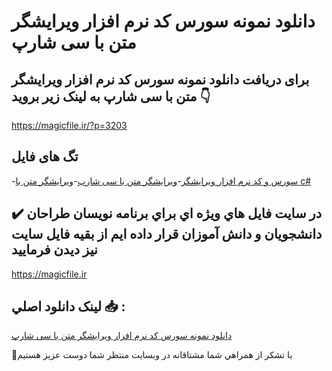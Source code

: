 # دانلود نمونه سورس کد نرم افزار ویرایشگر متن با سی شارپ

## برای دریافت دانلود نمونه سورس کد نرم افزار ویرایشگر متن با سی شارپ به لینک زیر بروید 👇

https://magicfile.ir/?p=3203

## تگ های فایل

-[سورس و کد نرم افزار ویرایشگر](https://magicfile.ir/product/%d8%b3%d9%88%d8%b1%d8%b3-%d9%88-%da%a9%d8%af-%d9%86%d8%b1%d9%85-%d8%a7%d9%81%d8%b2%d8%a7%d8%b1-%d9%88%db%8c%d8%b1%d8%a7%db%8c%d8%b4%da%af%d8%b1-%d9%85%d8%aa%d9%86-%d8%a8%d8%a7-%d8%b3%db%8c-%d8%b4%d8%a7%d8%b1%d9%be/)-[ویرایشگر متن با سی شارپ](https://magicfile.ir/product/%d8%b3%d9%88%d8%b1%d8%b3-%d9%88-%da%a9%d8%af-%d9%86%d8%b1%d9%85-%d8%a7%d9%81%d8%b2%d8%a7%d8%b1-%d9%88%db%8c%d8%b1%d8%a7%db%8c%d8%b4%da%af%d8%b1-%d9%85%d8%aa%d9%86-%d8%a8%d8%a7-%d8%b3%db%8c-%d8%b4%d8%a7%d8%b1%d9%be/)-[ویرایشگر متن با c#](https://magicfile.ir/product/%d8%b3%d9%88%d8%b1%d8%b3-%d9%88-%da%a9%d8%af-%d9%86%d8%b1%d9%85-%d8%a7%d9%81%d8%b2%d8%a7%d8%b1-%d9%88%db%8c%d8%b1%d8%a7%db%8c%d8%b4%da%af%d8%b1-%d9%85%d8%aa%d9%86-%d8%a8%d8%a7-%d8%b3%db%8c-%d8%b4%d8%a7%d8%b1%d9%be/)

## ✔️ در سايت فايل هاي ويژه اي براي برنامه نويسان طراحان دانشجويان و دانش آموزان قرار داده ايم از بقيه فايل سايت نيز ديدن فرماييد

https://magicfile.ir


## لينک دانلود اصلي 📥 :

[دانلود نمونه سورس کد نرم افزار ویرایشگر متن با سی شارپ](https://magicfile.ir/product/%d8%b3%d9%88%d8%b1%d8%b3-%d9%88-%da%a9%d8%af-%d9%86%d8%b1%d9%85-%d8%a7%d9%81%d8%b2%d8%a7%d8%b1-%d9%88%db%8c%d8%b1%d8%a7%db%8c%d8%b4%da%af%d8%b1-%d9%85%d8%aa%d9%86-%d8%a8%d8%a7-%d8%b3%db%8c-%d8%b4%d8%a7%d8%b1%d9%be/) 


🙏با تشکر از همراهي شما مشتاقانه در وبسایت منتظر شما دوست عزیز هستیم

